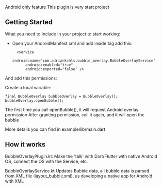 Android only feature
This plugin is very start project

## Getting Started

What you need to include in your project to start working:

* Open your AndroidManifest.xml and add inside <application> tag add this:

        <service
            android:name="com.adriankohls.bubble_overlay.BubbleOverlayService"
            android:enabled="true"
            android:exported="false" />

And add this permissions:
        <uses-permission android:name="android.permission.SYSTEM_ALERT_WINDOW" />
        <uses-permission android:name="android.permission.WAKE_LOCK" />

Create a local variable:
    
    final BubbleOverlay bubbleOverlay = BubbleOverlay();
    bubbleOverlay.openBubble();

The first time you call openBubble(), it will request Android overlay permission
After granting permission, call it again, and it will open the bubble

More details you can find in example/lib/main.dart

## How it works

BubbleOverlayPlugin.kt:
    Make the 'talk' with Dart/Flutter with native Android OS, connect the OS with the Service, etc.

BubbleOverlayService.kt
    Updates Bubble data, all bubble data is parsed from XML file (layout_bubble.xml), as developing a native app for Android with XML